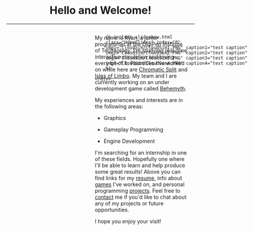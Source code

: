 <h1 style="text-align: center;">Hello and Welcome!</h1>
<hr>

<div class="aspect-ratio" style="float: right; width:50%; margin: 0px 15px 15px;">  
    <div style="position: absolute; width: 100%; height: 100%;">

        {% include slideshow.html 
        class="HomeSlides" index="0"
        img1="CloudSim/CloudSim1.PNG" caption1="test caption"
        img2="CloudSim/CloudSim2.PNG" caption2="test caption"
        img3="CloudSim/CloudSim3.PNG" caption3="test caption"
        img4="CloudSim/CloudSim4.PNG" caption4="test caption"
        %}

    </div>
</div>

My name is Ryan, a junior programmer at the DigiPen Institute of Technology. I'm studying real-time interactive simulation and loving every bit of it. Past titles I've worked on while here are [Chromatic Split](https://rdavisdev.github.io/games#ChromaticSplit) and [Isles of Limbo](https://rdavisdev.github.io/games#IslesOfLimbo). My team and I are currently working on an under development game called [Behemyth](https://rdavisdev.github.io/games#Behemyth). 

My experiences and interests are in the following areas: 

- Graphics 


- Gameplay Programming
- Engine Development

I'm searching for an internship in one of these fields. Hopefully one where I'll be able to learn and help produce some great results! Above you can find links for my [resume](https://rdavisdev.github.io/info), info about [games](https://rdavisdev.github.io/games) I've worked on, and personal programming [projects](https://rdavisdev.github.io/projects). Feel free to [contact](https://rdavisdev.github.io/info) me if you'd like to chat about any of my projects or future opportunities.

I hope you enjoy your visit!







<div id="Modal" class="modal">
    <img id="Modal_img" class="modal-content">
    <div id="modal_caption" class="modal-caption"></div>
</div>

<script>

var images = document.getElementsByClassName("slideshow-image");
for(var i = 0; i < images.length; i++)
{  
    images[i].onclick = function(){
        document.getElementById("Modal").style.display = "block";
        document.getElementById("Modal_img").src = this.src;
        document.getElementById("Modal_caption").innerHTML = this.alt;
    }
}

document.getElementById("Modal").onclick = function(){
    document.getElementById("Modal").style.display = "none";
}

</script>

<script>
var slideIndex = [4];
var slideId = ["HomeSlides"]
var advanceLock = [false];
showSlides(1, 0);

advanceSlides();
function advanceSlides()
{
    for(var i = 0; i < slideId.length; i++)
    {
        if(!advanceLock[i])
            plusSlides(1, i);
        advanceLock[i] = false;
    }
    setTimeout(advanceSlides, 6000);
}

function plusSlides(n, no) {
    showSlides(slideIndex[no] += n, no);
    advanceLock[no] = true;
}

function showSlides(n, no) {
    var i;
    var x = document.getElementsByClassName(slideId[no]);
    if (n > x.length) {slideIndex[no] = 1}    
    if (n < 1) {slideIndex[no] = x.length}
    for (i = 0; i < x.length; i++) {
        x[i].style.display = "none";  
    }
    x[slideIndex[no]-1].style.display = "block";  
}
</script>